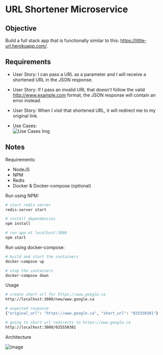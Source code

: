 # URL Shortener Microservice

## Objective

Build a full stack app that is functionally similar to this: https://little-url.herokuapp.com/.

## Requirements

* User Story: I can pass a URL as a parameter and I will receive a shortened URL in the JSON response.

* User Story: If I pass an invalid URL that doesn't follow the valid http://www.example.com format, the JSON response will contain an error instead.

* User Story: When I visit that shortened URL, it will redirect me to my original link.

* Use Cases:  
![Use Cases Img](https://user-images.githubusercontent.com/20388583/111838785-334a1400-88d0-11eb-9712-f200a14d0945.png)

## Notes

Requirements:
- NodeJS
- NPM
- Redis
- Docker & Docker-compose (optional)

Run using NPM:
```bash
# start redis server
redis-server start

# install dependencies
npm install

# run app at localhost:3000
npm start
```

Run using docker-compose:
```bash
# build and start the containers
docker-compose up

# stop the containers
docker-compose down
```

Usage
```bash
# create short url for https://www.google.ca
http://localhost:3000/new/www.google.ca

# expected response
{"original_url": "https://www.google.ca", "short_url": "025550381"}

# going to short url redirects to https://www.google.ca
http://localhost:3000/025550381

```

Architecture

![image](https://user-images.githubusercontent.com/20388583/111843043-d9008180-88d6-11eb-9df4-5c860415b269.png)


